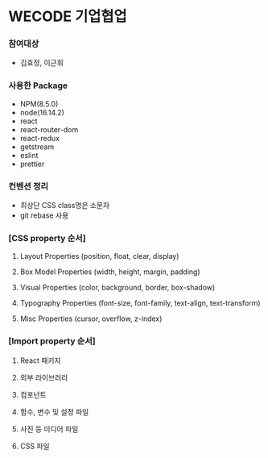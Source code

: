 # WECODE 기업협업

### 참여대상

- 김효정, 이근휘

### 사용한 Package

- NPM(8.5.0)
- node(16.14.2)
- react
- react-router-dom
- react-redux
- getstream
- eslint
- prettier

### 컨벤션 정리

- 최상단 CSS class명은 소문자
- git rebase 사용

### [CSS property 순서]

1. Layout Properties (position, float, clear, display)

2. Box Model Properties (width, height, margin, padding)
3. Visual Properties (color, background, border, box-shadow)
4. Typography Properties (font-size, font-family, text-align, text-transform)
5. Misc Properties (cursor, overflow, z-index)

### [Import property 순서]

1. React 패키지

2. 외부 라이브러리
3. 컴포넌트
4. 함수, 변수 및 설정 파일
5. 사진 등 미디어 파일
6. CSS 파일
